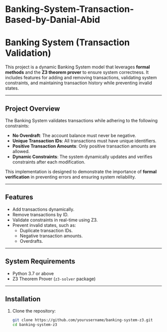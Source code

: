 ﻿# Banking-System-Transaction-Based-by-Danial-Abid
# Banking System (Transaction Validation)

This project is a dynamic Banking System model that leverages **formal methods** and the **Z3 theorem prover** to ensure system correctness. It includes features for adding and removing transactions, validating system constraints, and maintaining transaction history while preventing invalid states.

---

## **Project Overview**

The Banking System validates transactions while adhering to the following constraints:
- **No Overdraft**: The account balance must never be negative.
- **Unique Transaction IDs**: All transactions must have unique identifiers.
- **Positive Transaction Amounts**: Only positive transaction amounts are allowed.
- **Dynamic Constraints**: The system dynamically updates and verifies constraints after each modification.

This implementation is designed to demonstrate the importance of **formal verification** in preventing errors and ensuring system reliability.

---

## **Features**

- Add transactions dynamically.
- Remove transactions by ID.
- Validate constraints in real-time using Z3.
- Prevent invalid states, such as:
  - Duplicate transaction IDs.
  - Negative transaction amounts.
  - Overdrafts.

---

## **System Requirements**

- Python 3.7 or above
- Z3 Theorem Prover (`z3-solver` package)

---

## **Installation**

1. Clone the repository:
   ```bash
   git clone https://github.com/yourusername/banking-system-z3.git
   cd banking-system-z3

